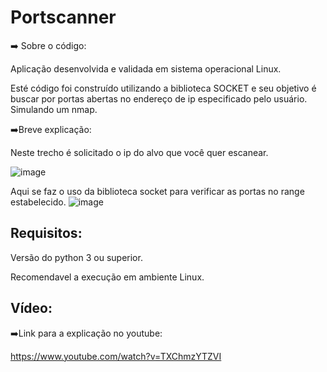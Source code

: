 # Portscanner

➡️ Sobre o código:

Aplicação desenvolvida e validada em sistema operacional Linux.

Esté código foi construído utilizando a biblioteca SOCKET e seu objetivo é buscar por portas abertas no endereço de ip especificado pelo usuário. Simulando um nmap.

➡️Breve explicação:

Neste trecho é solicitado o ip do alvo que você quer escanear.

![image](https://user-images.githubusercontent.com/82810317/136414514-6000b8de-9031-47a4-be44-adb43e005544.png)

Aqui se faz o uso da biblioteca socket para verificar as portas no range estabelecido.
![image](https://user-images.githubusercontent.com/82810317/136414731-5497f4a7-41b5-4b99-a38e-07d1f55b95da.png)

## Requisitos:
Versão do python 3 ou superior.

Recomendavel a execução em ambiente Linux.

## Vídeo:
➡️Link para a explicação no youtube:

https://www.youtube.com/watch?v=TXChmzYTZVI

